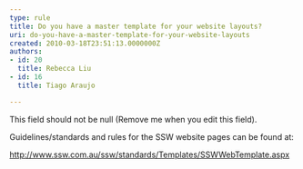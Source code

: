```yaml
---
type: rule
title: Do you have a master template for your website layouts?
uri: do-you-have-a-master-template-for-your-website-layouts
created: 2010-03-18T23:51:13.0000000Z
authors:
- id: 20
  title: Rebecca Liu
- id: 16
  title: Tiago Araujo

---
```




<span class='intro'> This field should not be null (Remove me when you edit this field). </span>


  <p>Guidelines/standards and rules for the SSW website pages can be found at&#58; </p>
<p><a href="http&#58;//www.ssw.com.au/ssw/standards/Templates/SSWWebTemplate.aspx" target="_blank">http&#58;//www.ssw.com.au/ssw/standards/Templates/SSWWebTemplate.aspx</a></p>



